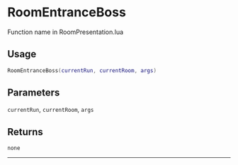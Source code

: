 # RoomEntranceBoss
Function name in RoomPresentation.lua
## Usage
```lua
RoomEntranceBoss(currentRun, currentRoom, args)
```
## Parameters
`currentRun`, `currentRoom`, `args`
## Returns
`none`

---